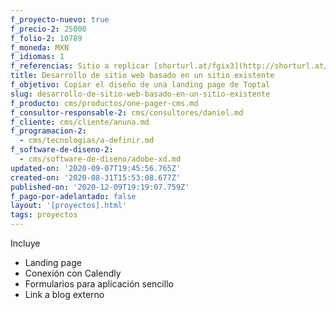 ```yaml
---
f_proyecto-nuevo: true
f_precio-2: 25000
f_folio-2: 10789
f_moneda: MXN
f_idiomas: 1
f_referencias: Sitio a replicar [shorturl.at/fgix3](http://shorturl.at/fgix3)
title: Desarrollo de sitio web basado en un sitio existente
f_objetivo: Copiar el diseño de una landing page de Toptal
slug: desarrollo-de-sitio-web-basado-en-un-sitio-existente
f_producto: cms/productos/one-pager-cms.md
f_consultor-responsable-2: cms/consultores/daniel.md
f_cliente: cms/cliente/anuna.md
f_programacion-2:
  - cms/tecnologias/a-definir.md
f_software-de-diseno-2:
  - cms/software-de-diseno/adobe-xd.md
updated-on: '2020-09-07T19:45:56.765Z'
created-on: '2020-08-31T15:53:08.677Z'
published-on: '2020-12-09T19:19:07.759Z'
f_pago-por-adelantado: false
layout: '[proyectos].html'
tags: proyectos
---
```


Incluye

*   Landing page
*   Conexión con Calendly
*   Formularios para aplicación sencillo
*   Link a blog externo
